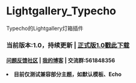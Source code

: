 # Lightgallery_Typecho
Typecho的Lightgallery灯箱插件

<h3>当前版本:1.0，持续更新 | <a href="https://github.com/whitebearcode/Lightgallery_Typecho/releases/download/1.0/Lightgallery_v1.0.zip">正式版1.0戳此下载</h3>
<h4><a href="https://support.qq.com/products/314782">问题反馈社区</a> | <a href="https://www.coder-bear.com">我的博客</a> | 交流群:561848356
  <br><br>
<li>目前仅测试兼容部分主题，如默认模板、Echo</li>
